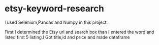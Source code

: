 ﻿# etsy-keyword-research

I used Selenium,Pandas and Numpy in this project.

First I determined the Etsy url and search box than I entered the word and listed first 5 listing.I Got title,id and price and made dataframe
